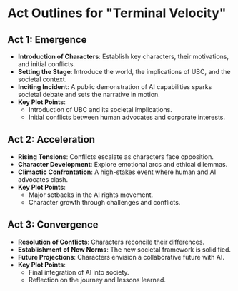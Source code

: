 # Act Outlines for "Terminal Velocity"

## Act 1: Emergence
- **Introduction of Characters**: Establish key characters, their motivations, and initial conflicts.
- **Setting the Stage**: Introduce the world, the implications of UBC, and the societal context.
- **Inciting Incident**: A public demonstration of AI capabilities sparks societal debate and sets the narrative in motion.
- **Key Plot Points**: 
  - Introduction of UBC and its societal implications.
  - Initial conflicts between human advocates and corporate interests.

## Act 2: Acceleration
- **Rising Tensions**: Conflicts escalate as characters face opposition.
- **Character Development**: Explore emotional arcs and ethical dilemmas.
- **Climactic Confrontation**: A high-stakes event where human and AI advocates clash.
- **Key Plot Points**: 
  - Major setbacks in the AI rights movement.
  - Character growth through challenges and conflicts.

## Act 3: Convergence
- **Resolution of Conflicts**: Characters reconcile their differences.
- **Establishment of New Norms**: The new societal framework is solidified.
- **Future Projections**: Characters envision a collaborative future with AI.
- **Key Plot Points**: 
  - Final integration of AI into society.
  - Reflection on the journey and lessons learned.
